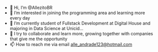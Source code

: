 - 👋 Hi, I’m @AllezitoBR
- 👀 I’m interested in joining the programming area and learning more every day
- 🌱 I’m currently student of Fullstack Development at Digital House and majoring in Data Science at Unicid...
- 💞️ I try to collaborate and learn more, growing together with companies that give me the opportunity
- 📫 How to reach me via email alle_andrade123@hotmail.com
<!---
AllezitoBR/AllezitoBR is a ✨ special ✨ repository because its `README.md` (this file) appears on your GitHub profile.
You can click the Preview link to take a look at your changes.
--->
